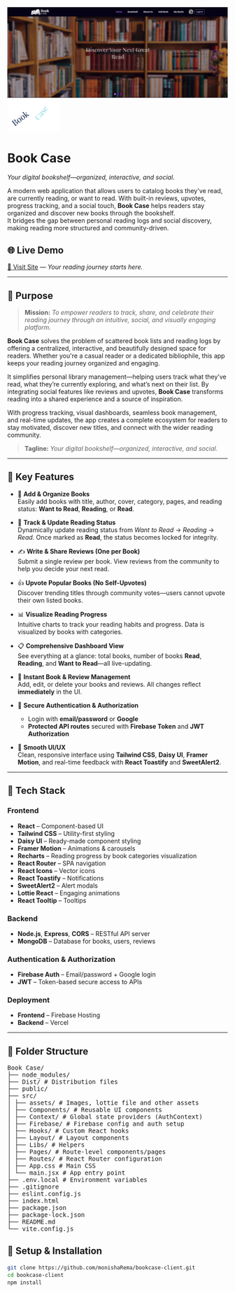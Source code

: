 <img src="https://github.com/monishaRema/bookcase-client/blob/main/src/assets/Bookcase.png" />

<img src="./src/assets/logo.png" width="120">

# Book Case  
*Your digital bookshelf—organized, interactive, and social.*

A modern web application that allows users to catalog books they've read, are currently reading, or want to read. With built-in reviews, upvotes, progress tracking, and a social touch, **Book Case** helps readers stay organized and discover new books through the bookshelf.  
It bridges the gap between personal reading logs and social discovery, making reading more structured and community-driven.

## 🌐 Live Demo  
[🔗 Visit Site](https://book-case-92d50.web.app/) — *Your reading journey starts here.*

---

## 📝 Purpose

> **Mission:** *To empower readers to track, share, and celebrate their reading journey through an intuitive, social, and visually engaging platform.*

**Book Case** solves the problem of scattered book lists and reading logs by offering a centralized, interactive, and beautifully designed space for readers. Whether you're a casual reader or a dedicated bibliophile, this app keeps your reading journey organized and engaging.

It simplifies personal library management—helping users track what they’ve read, what they’re currently exploring, and what’s next on their list. By integrating social features like reviews and upvotes, **Book Case** transforms reading into a shared experience and a source of inspiration.

With progress tracking, visual dashboards, seamless book management, and real-time updates, the app creates a complete ecosystem for readers to stay motivated, discover new titles, and connect with the wider reading community.

> **Tagline:** *Your digital bookshelf—organized, interactive, and social.*

---

## 🚀 Key Features

- 📖 **Add & Organize Books**  
  Easily add books with title, author, cover, category, pages, and reading status: **Want to Read**, **Reading**, or **Read**.

- 🔄 **Track & Update Reading Status**  
  Dynamically update reading status from *Want to Read* → *Reading* → *Read*. Once marked as **Read**, the status becomes locked for integrity.

- ✍️ **Write & Share Reviews (One per Book)**  
  Submit a single review per book. View reviews from the community to help you decide your next read.

- 👍 **Upvote Popular Books (No Self-Upvotes)**  
  Discover trending titles through community votes—users cannot upvote their own listed books.

- 📊 **Visualize Reading Progress**  
  Intuitive charts to track your reading habits and progress. Data is visualized by books with categories. 

- 📋 **Comprehensive Dashboard View**  
  See everything at a glance: total books, number of books **Read**, **Reading**, and **Want to Read**—all live-updating.

- 🧾 **Instant Book & Review Management**  
  Add, edit, or delete your books and reviews. All changes reflect **immediately** in the UI.

- 🔐 **Secure Authentication & Authorization**  
  - Login with **email/password** or **Google**
  - **Protected API routes** secured with **Firebase Token** and **JWT Authorization**

- 🎨 **Smooth UI/UX**  
  Clean, responsive interface using **Tailwind CSS**, **Daisy UI**, **Framer Motion**, and real-time feedback with **React Toastify** and **SweetAlert2**.

---

## 🧰 Tech Stack

### Frontend
- **React** – Component-based UI
- **Tailwind CSS** – Utility-first styling
- **Daisy UI** – Ready-made component styling
- **Framer Motion** – Animations & carousels
- **Recharts** – Reading progress by book categories visualization
- **React Router** – SPA navigation
- **React Icons** – Vector icons
- **React Toastify** – Notifications
- **SweetAlert2** – Alert modals
- **Lottie React** – Engaging animations
- **React Tooltip** – Tooltips

### Backend
- **Node.js**, **Express**, **CORS** – RESTful API server
- **MongoDB** – Database for books, users, reviews

### Authentication & Authorization
- **Firebase Auth** – Email/password + Google login
- **JWT** – Token-based secure access to APIs

### Deployment
- **Frontend** – Firebase Hosting 
- **Backend** – Vercel 

---

## 📁 Folder Structure 

<pre>
Book Case/
├── node_modules/
├── Dist/ # Distribution files
├── public/
├── src/
│ ├── assets/ # Images, lottie file and other assets
│ ├── Components/ # Reusable UI components
│ ├── Context/ # Global state providers (AuthContext)
│ ├── Firebase/ # Firebase config and auth setup
│ ├── Hooks/ # Custom React hooks
│ ├── Layout/ # Layout components
│ ├── Libs/ # Helpers
│ ├── Pages/ # Route-level components/pages
│ ├── Routes/ # React Router configuration
│ ├── App.css # Main CSS
│ └── main.jsx # App entry point
├── .env.local # Environment variables
├── .gitignore
├── eslint.config.js
├── index.html
├── package.json
├── package-lock.json
├── README.md
└── vite.config.js
</pre>

## 🧪 Setup & Installation
```bash
git clone https://github.com/monishaRema/bookcase-client.git
cd bookcase-client
npm install

